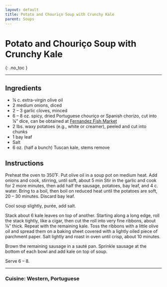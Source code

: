 ```yaml
---
layout: default
title: Potato and Chouriço Soup with Crunchy Kale
parent: Soups
---
```


# Potato and Chouriço Soup with Crunchy Kale
{: .no_toc }

---

## Ingredients
<ul>
	<li>¼ c. extra-virgin olive oil</li>
	<li>2 medium onions, diced</li>
	<li>2 – 3 garlic cloves, minced</li>
	<li>6 – 8 oz. spicy, dried Portuguese chouriço or Spanish chorizo, cut into ¼” dice, can be obtained at <a href = "https://www.yelp.com/biz/fernandes-fish-market-cambridge" target = "blank">Fernandez Fish Market</a></li>
	<li>2 lbs. waxy potatoes (e.g., white or creamer), peeled and cut into chunks</li>
	<li>1 bay leaf</li>
	<li>Salt</li>
	<li>6 oz. (half a bunch) Tuscan kale, stems remove</li>
</ul>

## Instructions
Preheat the oven to 350˚F. Put olive oil in a soup pot on medium heat. Add onions and cook, stirring, until soft, about 5 min Stir in the garlic and cook for 2 more minutes, then add half the sausage, potatoes, bay leaf, and 4 c. water. Bring to a boil, then boil on reduced heat until the potatoes are soft, 20 – 30 minutes. Discard bay leaf.

Cool soup slightly, purée, add salt.

Stack about 6 kale leaves on top of another. Starting along a long edge, roll the stack tightly, like a cigar, then cut the roll into very fine ribbons, about ⅛” thick. Repeat with the remaining kale. Toss the ribbons with a little olive oil and spread them on a baking sheet covered with a lightly oiled piece of parchment paper. Salt lightly and roast in oven until crisp, about 10 minutes.

Brown the remaining sausage in a sauté pan. Sprinkle sausage at the bottom of each bowl and add kale on top of soup.

Serve 6 – 8.

--- 

### Cuisine: Western, Portuguese